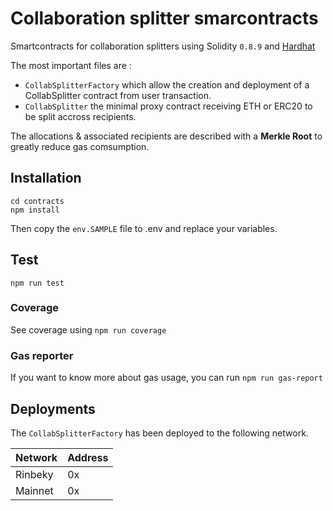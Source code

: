# Collaboration splitter smarcontracts

Smartcontracts for collaboration splitters using Solidity `0.8.9` and [Hardhat](https://hardhat.org/)

The most important files are :

-   `CollabSplitterFactory` which allow the creation and deployment of a CollabSplitter contract from user transaction.
-   `CollabSplitter` the minimal proxy contract receiving ETH or ERC20 to be split accross recipients.

The allocations & associated recipients are described with a **Merkle Root** to greatly reduce gas comsumption.

## Installation

```
cd contracts
npm install
```

Then copy the `env.SAMPLE` file to .env and replace your variables.

## Test

`npm run test`

### Coverage

See coverage using `npm run coverage`

### Gas reporter

If you want to know more about gas usage, you can run `npm run gas-report`

## Deployments

The `CollabSplitterFactory` has been deployed to the following network.

| Network | Address |
| ------- | ------- |
| Rinbeky | 0x      |
| Mainnet | 0x      |
